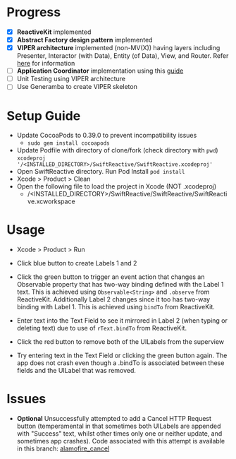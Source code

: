 Progress
========

- [x] **ReactiveKit** implemented
- [x] **Abstract Factory design pattern** implemented
- [x] **VIPER architecture** implemented (non-MV(X)) having layers including Presenter, Interactor (with Data), Entity (of Data), View, and Router. Refer [here](https://medium.com/ios-os-x-development/ios-architecture-patterns-ecba4c38de52#.5rsr96dhp) for information
- [ ] **Application Coordinator** implementation using this [guide](https://slack-files.com/T051G5Y6D-F0HABHKDK-8e9141e191)
- [ ] Unit Testing using VIPER architecture
- [ ] Use Generamba to create VIPER skeleton

Setup Guide
========

* Update CocoaPods to 0.39.0 to prevent incompatibility issues
	- ```sudo gem install cocoapods```
* Update Podfile with directory of clone/fork (check directory with ```pwd```)
	```xcodeproj '/<INSTALLED_DIRECTORY>/SwiftReactive/SwiftReactive.xcodeproj'```
* Open SwiftReactive directory. Run Pod Install
	```pod install```
* Xcode > Product > Clean
* Open the following file to load the project in Xcode (NOT .xcodeproj)
	- /\<INSTALLED_DIRECTORY>/SwiftReactive/SwiftReactive/SwiftReactive.xcworkspace

Usage
========

* Xcode > Product > Run

* Click blue button to create Labels 1 and 2

* Click the green button to trigger an event action that changes an Observable property that has two-way binding defined with the Label 1 text. This is achieved using ```Observable<String>``` and ```.observe``` from ReactiveKit. Additionally Label 2 changes since it too has two-way binding with Label 1. This is achieved using ```bindTo``` from ReactiveKit.

* Enter text into the Text Field to see it mirrored in Label 2 (when typing or deleting text) due to use of ```rText.bindTo``` from ReactiveKit.

* Click the red button to remove both of the UILabels from the superview

* Try entering text in the Text Field or clicking the green button again. The app does not crash even though a .bindTo is associated between these fields and the UILabel that was removed.

Issues
========

* **Optional** Unsuccessfully attempted to add a Cancel HTTP Request button (temperamental in that sometimes both UILabels are appended with "Success" text, whilst other times only one or neither update, and sometimes app crashes). Code associated with this attempt is available in this branch: [alamofire_cancel](https://github.com/ltfschoen/SwiftReactive/tree/alamofire_cancel)